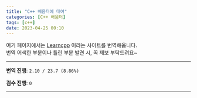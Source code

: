 ```yaml
---
title: "C++ 배움터에 대여"
categories: [C++ 배움터]
tags: [c++]
date: 2023-04-25 00:10
---
```


여기 페이지에서는 [Learncpp](https://www.learncpp.com) 이라는 사이트를 번역해옵니다.  
번역 어색한 부분이나 틀린 부분 발견 시, 꼭 제보 부탁드려요~

---

**번역 진행**: `2.10 / 23.7 (8.86%)`

**검수 진행**: `0`

---